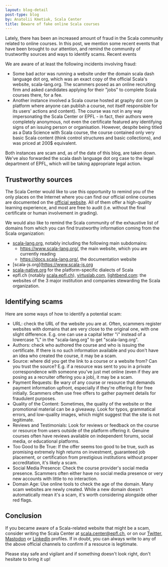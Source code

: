 ```yaml
---
layout: blog-detail
post-type: blog
by: Anatolii Kmetiuk, Scala Center
title: Beware of fake online Scala courses
---
```

Lately, there has been an increased amount of fraud in the Scala community related to online courses. In this post, we mention some recent events that have been brought to our attention, and remind the community of trustworthy sources and ways to identify scams.
Recent events

We are aware of at least the following incidents involving fraud:

- Some bad actor was running a website under the domain scala dash language dot org, which was an exact copy of the official Scala's website, scala-lang.org. The scammers posed as an online recruiting firm and asked candidates applying for their "jobs" to complete Scala courses there, for a fee.
- Another instance involved a Scala course hosted at graphy dot com (a platform where anyone can publish a course, not itself responsible for its users' actions and content). The course was not in any way impersonating the Scala Center or EPFL - in fact, their authors were completely anonymous, not even the certificate featured any identifying signs of an issuing person or organisation. However, despite being titled as a Data Science with Scala course, the course contained only very basic Scala content (think control structures and basic collections), and was priced at 200$ equivalent.

Both instances are scam and, as of the date of this blog, are taken down. We've also forwarded the scala dash language dot org case to the legal department of EPFL, which will be taking appropriate legal action.

## Trustworthy sources
The Scala Center would like to use this opportunity to remind you of the only places on the Internet where you can find our official online courses are documented on the [official website](https://docs.scala-lang.org/online-courses.html#programming-reactive-systems). All of them offer a high-quality learning experience, and most are free to audit (i.e. without the final certificate or human involvement in grading).

We would also like to remind the Scala community of the exhaustive list of domains from which you can find trustworthy information coming from the Scala organization:
- [scala-lang.org](https://www.scala-lang.org/), notably including the following main subdomains:
    - https://www.scala-lang.org/, the main website, which you are currently reading
    - https://docs.scala-lang.org/, the documentation website
- [scala-js.org](https://www.scala-js.org
- [scala-native.org](https://scala-native.org/en/stable/) for the platform-specific dialects of Scala
- epfl.ch (notably [scala.epfl.ch](https://scala.epfl.ch/)), [virtuslab.com](https://virtuslab.com/), [lightbend.com](https://www.lightbend.com/): the websites of the 3 major institution and companies stewarding the Scala organization.

## Identifying scams
Here are some ways of how to identify a potential scam:

- URL: check the URL of the website you are at. Often, scammers register websites with domains that are very close to the original one, with one slight difference. E.g. one can use a capital letter "i" instead of a lowercase "L" in the "scala-lang.org" to get "scala-Iang.org".
- Authors: check who authored the course and who is issuing the certificate. If there is no such information available and you don't have an idea who created the course, it may be a scam.
- Source: where did you get the link to a course or a website from? Can you trust the source? E.g. if a resource was sent to you in a private correspondence with someone you've just met online (even if they are posing as a recruiter offering you a job), it may be a scam.
- Payment Requests: Be wary of any course or resource that demands payment information upfront, especially if they're offering it for free initially. Scammers often use free offers to gather payment details for fraudulent purposes.
- Quality of the Content: Sometimes, the quality of the website or the promotional material can be a giveaway. Look for typos, grammatical errors, and low-quality images, which might suggest that the site is not legitimate.
- Reviews and Testimonials: Look for reviews or feedback on the course or resource from users outside of the platform offering it. Genuine courses often have reviews available on independent forums, social media, or educational platforms.
- Too Good to Be True: If the offer seems too good to be true, such as promising extremely high returns on investment, guaranteed job placement, or certification from prestigious institutions without proper accreditation, it's likely a scam.
- Social Media Presence: Check the course provider's social media presence. Scammers often either have no social media presence or very new accounts with little to no interaction.
- Domain Age: Use online tools to check the age of the domain. Many scam websites are newly created. While a new domain doesn't automatically mean it's a scam, it's worth considering alongside other red flags.

## Conclusion
If you became aware of a Scala-related website that might be a scam, consider writing the Scala Center at scala.center@epfl.ch, or on our [Twitter](https://twitter.com/scala_lang), [Mastodon](https://fosstodon.org/@scala_lang) or [LinkedIn](https://www.linkedin.com/company/28358960/) profiles. If in doubt, you can always write to any of the above official channels to confirm if a resource is legitimate.

Please stay safe and vigilant and if something doesn't look right, don't hesitate to bring it up!
